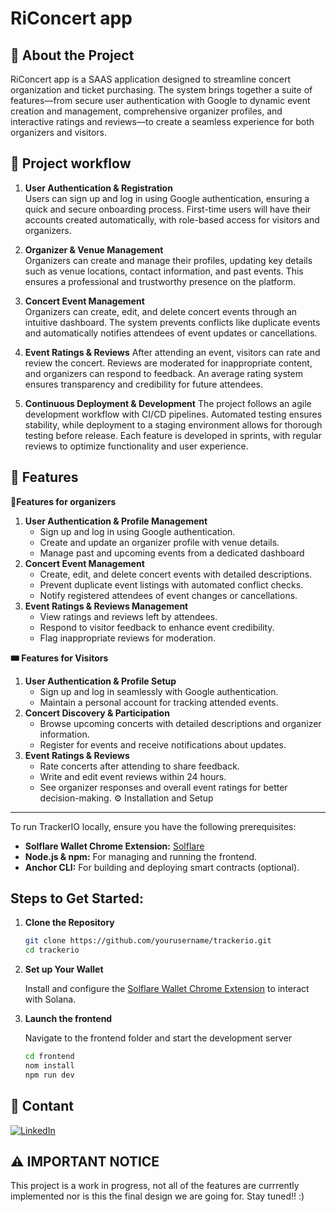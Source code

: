 # RiConcert app


🚀 About the Project  
---------------------------------------------------------------------------------------------------------------------------------------------------------------------------------------------------------------
RiConcert app is a SAAS application designed to streamline concert organization and ticket purchasing. The system brings together a suite of features—from secure user authentication with Google to dynamic event creation and management, comprehensive organizer profiles, and interactive ratings and reviews—to create a seamless experience for both organizers and visitors.

🔬 Project workflow 
---------------------------------------------------------------------------------------------------------------------------------------------------------------------------------------------------------------
1. **User Authentication & Registration**  
   Users can sign up and log in using Google authentication, ensuring a quick and secure onboarding process. First-time users will have their accounts created automatically, with role-based access for     visitors and organizers.

2. **Organizer & Venue Management**  
   Organizers can create and manage their profiles, updating key details such as venue locations, contact information, and past events. This ensures a professional and trustworthy presence on the platform.

3. **Concert Event Management**  
  Organizers can create, edit, and delete concert events through an intuitive dashboard. The system prevents conflicts like duplicate events and automatically notifies attendees of event updates or cancellations.
4. **Event Ratings & Reviews**
   After attending an event, visitors can rate and review the concert. Reviews are moderated for inappropriate content, and organizers can respond to feedback. An average rating system ensures transparency and credibility for future attendees.
5. **Continuous Deployment & Development**
   The project follows an agile development workflow with CI/CD pipelines. Automated testing ensures stability, while deployment to a staging environment allows for thorough testing before release. Each feature is developed in sprints, with regular reviews to optimize functionality and user experience.

📙 Features
---------------------------------------------------------------------------------------------------------------------------------------------------------------------------------------------------------------
  **🎤Features for organizers**  
  1. **User Authentication & Profile Management**
      - Sign up and log in using Google authentication.
      - Create and update an organizer profile with venue details.
      - Manage past and upcoming events from a dedicated dashboard
  2. **Concert Event Management**
      - Create, edit, and delete concert events with detailed descriptions.
      - Prevent duplicate event listings with automated conflict checks.
      - Notify registered attendees of event changes or cancellations.
  3. **Event Ratings & Reviews Management**
      - View ratings and reviews left by attendees.
      - Respond to visitor feedback to enhance event credibility.
      - Flag inappropriate reviews for moderation.
        
  **🎟️ Features for Visitors**
  1. **User Authentication & Profile Setup**
      - Sign up and log in seamlessly with Google authentication.
      - Maintain a personal account for tracking attended events.
  2. **Concert Discovery & Participation**
      - Browse upcoming concerts with detailed descriptions and organizer information.
      - Register for events and receive notifications about updates.
  3. **Event Ratings & Reviews**
      - Rate concerts after attending to share feedback.
      - Write and edit event reviews within 24 hours.
      - See organizer responses and overall event ratings for better decision-making.
⚙️ Installation and Setup 
---------------------------------------------------------------------------------------------------------------------------------------------------------------------------------------------------------------
To run TrackerIO locally, ensure you have the following prerequisites:
- **Solflare Wallet Chrome Extension:** [Solflare](https://solflare.com/)
- **Node.js & npm:** For managing and running the frontend.
- **Anchor CLI:** For building and deploying smart contracts (optional).

**Steps to Get Started:**
---------------------------------------------------------------------------------------------------------------------------------------------------------------------------------------------------------------

1. **Clone the Repository**  
   ```bash
   git clone https://github.com/yourusername/trackerio.git
   cd trackerio
2. **Set up Your Wallet**
   
   Install and configure the [Solflare Wallet Chrome Extension](https://solflare.com) to interact with Solana.
3. **Launch the frontend**

   Navigate to the frontend folder and start the development server
   ```bash
   cd frontend
   nom install
   npm run dev
   
📧 Contant
---------------------------------------------------------------------------------------------------------------------------------------------------------------------------------------------------------------

[![LinkedIn](https://img.shields.io/badge/LinkedIn-Profile-blue?style=flat&logo=linkedin)](https://www.linkedin.com/in/matej-brodarac-b866562ba/)

⚠️ **IMPORTANT NOTICE**
---------------------------------------------------------------------------------------------------------------------------------------------------------------------------------------------------------------
This project is a work in progress, not all of the features are currrently implemented nor is this the final design we are going for. Stay tuned!! :)


